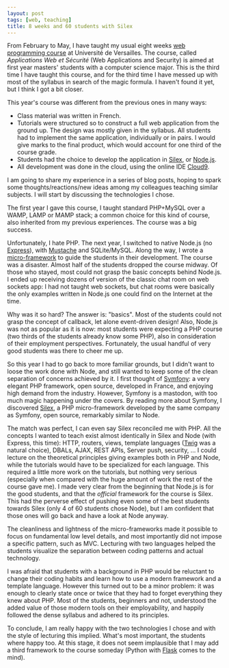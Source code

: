 ```yaml
---
layout: post
tags: [web, teaching]
title: 8 weeks and 60 students with Silex
---
```


From February to May, I have taught my usual eight weeks
[web programming course](http://defeo.lu/aws/) at Université de
Versailles. The course, called *Applications Web et Sécurité* (Web
Applications and Security) is aimed at first year masters' students
with a computer science major. This is the third time I have taught
this course, and for the third time I have messed up with most of the
syllabus in search of the magic formula. I haven't found it yet, but I
think I got a bit closer.

This year's course was different from the previous ones in many
ways:

- Class material was written in French.
- Tutorials were structured so to construct a full web application
  from the ground up. The design was mostly given in the syllabus. All
  students had to implement the same application, individually or in
  pairs. I would give marks to the final product, which would account
  for one third of the course grade.
- Students had the choice to develop the application in
  [Silex](http://silex.sensiolabs.org/), or
  [Node.js](http://nodejs.org/).
- All development was done in the cloud, using the online IDE
  [Cloud9](https://c9.io/).

I am going to share my experience in a series of blog posts, hoping to
spark some thoughts/reactions/new ideas among my colleagues teaching
similar subjects. I will start by discussing the technologies I chose.

The first year I gave this course, I taught standard PHP+MySQL over a
WAMP, LAMP or MAMP stack; a common choice for this kind of course,
also inherited from my previous experiences. The course was a big
success.

Unfortunately, I hate PHP. The next year, I switched to native Node.js
(no [Express](http://expressjs.com/)), with
[Mustache](http://mustache.github.io/) and SQLite/MySQL. Along the
way, I wrote a
[micro-framework](https://github.com/defeo/was_framework/) to guide
the students in their development. The course was a disaster. Almost
half of the students dropped the course midway. Of those who stayed,
most could not grasp the basic concepts behind Node.js. I ended up
receiving dozens of version of the classic chat room on web sockets
app: I had not taught web sockets, but chat rooms were basically the
only examples written in Node.js one could find on the Internet at the
time.

Why was it so hard? The answer is: "basics". Most of the students could
not grasp the concept of callback, let alone event-driven design!
Also, Node.js was not as popular as it is now: most students were
expecting a PHP course (two thirds of the students already know some
PHP), also in consideration of their employment
perspectives. Fortunately, the usual handful of very good students was
there to cheer me up.

So this year I had to go back to more familiar grounds, but I didn't
want to loose the work done with Node, and still wanted to keep some
of the clean separation of concerns achieved by it. I first thought of
[Symfony](http://symfony.com/): a very elegant PHP framework, open
source, developed in France, and enjoying high demand from the
industry. However, Symfony is a mastodon, with too much magic
happening under the covers. By reading more about Symfony, I
discovered [Silex](http://silex.sensiolabs.org/), a PHP
micro-framework developed by the same company as Symfony, open source,
remarkably similar to Node.

The match was perfect, I can even say Silex reconciled me with
PHP. All the concepts I wanted to teach exist almost identically in
Silex and Node (with Express, this time): HTTP, routers, views,
template languages ([Twig](http://twig.sensiolabs.org/) was a natural
choice), DBALs, AJAX, REST APIs, Server push, security, ...  I could
lecture on the theoretical principles giving examples both in PHP and
Node, while the tutorials would have to be specialized for each
language. This required a little more work on the tutorials, but
nothing very serious (especially when compared with the huge amount of
work the rest of the course gave me). I made very clear from the
beginning that Node.js is for the good students, and that the
*official* framework for the course is Silex. This had the perverse
effect of pushing even some of the best students towards Silex (only 4
of 60 students chose Node), but I am confident that those ones will go
back and have a look at Node anyway.

The cleanliness and lightness of the micro-frameworks made it possible
to focus on fundamental low level details, and most importantly did
not impose a specific pattern, such as MVC. Lecturing with two
languages helped the students visualize the separation between coding
patterns and actual technology.

I was afraid that students with a background in PHP would be reluctant
to change their coding habits and learn how to use a modern framework
and a template language. However this turned out to be a minor
problem: it was enough to clearly state once or twice that they had to
forget everything they knew about PHP. Most of the students, beginners
and not, understood the added value of those modern tools on their
employability, and happily followed the dense syllabus and adhered to
its principles.

To conclude, I am really happy with the two technologies I chose and
with the style of lecturing this implied. What's most important, the
students where happy too. At this stage, it does not seem implausible
that I may add a third framework to the course someday (Python with
[Flask](http://flask.pocoo.org/) comes to the mind).

